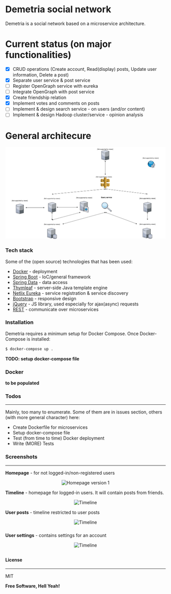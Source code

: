 # Demetria social network

Demetria is a social network based on a microservice architecture.

# Current status (on major functionalities)

- [x] CRUD operations (Create account, Read(display) posts, Update user information, Delete a post)
- [x] Separate user service & post service
- [ ] Register OpenGraph service with eureka
- [ ] Integrate OpenGraph with post service
- [x] Create friendship relation
- [x] Implement votes and comments on posts
- [ ] Implement & design search service - on users (and/or content)
- [ ] Implement & design Hadoop cluster/service - opinion analysis

# General architecure

![servicesDiagram](models/servicesDiagram.svg)

### Tech stack

Some of the (open source) technologies that has been used:

* [Docker] - deployment
* [Spring Boot] - IoC/general framework
* [Spring Data] - data access
* [Thymleaf] - server-side Java template engine
* [Netlix Eureka] - service registration & service discovery
* [Bootstrap] - responsive design
* [jQuery] - JS library, used especially for ajax(async) requests
* [REST] - communicate over microservices

### Installation
Demetria requires a minimum setup for Docker Compose.
Once Docker-Compose is installed:
```sh
$ docker-compose up .
```
**TODO: setup docker-compose file**
### Docker
**to be populated**
### Todos
----
Mainly, too many to enumerate. Some of them are in issues section, others (with more general character) here:
 - Create Dockerfile for microservices
 - Setup docker-compose file
 - Test (from time to time) Docker deployment
 - Write (MORE) Tests

### Screenshots
----
**Homepage** - for not logged-in/non-registered users
<p align="center">
<img src="https://i.imgur.com/o3bqyTil.png" alt="Homepage version 1"
style="width: 35%";/>
</p>

**Timeline** - homepage for logged-in users. It will contain posts from friends.
<p align="center">
<img src="https://i.imgur.com/r4ZL6jJ.png" alt="Timeline"
style="width: 50%;"/>
</p>

**User posts** - timeline restricted to user posts
<p align="center">
<img src = "https://i.imgur.com/w2QNj0ql.png" alt="Timeline"
style="padding-bottom:10px;"/>
</p>

**User settings** - contains settings for an account
<p align="center">
<img src="https://imgur.com/iHOCsDel.png" alt="Timeline"
style="width: 50%; padding-bottom:10px;"/>
</p>

#### License
----
MIT

**Free Software, Hell Yeah!**

[//]: # (These are reference links used in the body of this note and get stripped out when the markdown processor does its job. There is no need to format nicely because it shouldn't be seen. Thanks SO - http://stackoverflow.com/questions/4823468/store-comments-in-markdown-syntax)

[Docker]: https://www.docker.com/
[Spring Boot]: https://spring.io/projects/spring-boot
[Spring Data]: https://spring.io/projects/spring-data
[Thymleaf]: https://www.thymeleaf.org/
[Netlix Eureka]: https://github.com/Netflix/eureka
[Bootstrap]: https://getbootstrap.com/
[REST]: https://restfulapi.net/
[jQuery]: <http://jquery.com>
